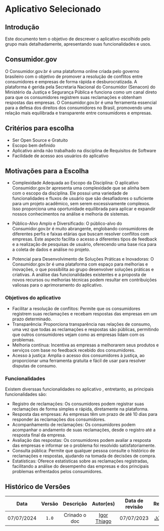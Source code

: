 # Aplicativo Selecionado

## Introdução

Este documento tem o objetivo de descrever o aplicativo escolhido pelo grupo mais detalhadamente, apresentando suas funcionalidades e usos.

## Consumidor.gov


O Consumidor.gov.br é uma plataforma online criada pelo governo brasileiro com o objetivo de promover a resolução de conflitos entre consumidores e empresas de forma rápida e desburocratizada. A plataforma é gerida pela Secretaria Nacional do Consumidor (Senacon) do Ministério da Justiça e Segurança Pública e funciona como um canal direto para que os consumidores registrem suas reclamações e obtenham respostas das empresas. O Consumidor.gov.br é uma ferramenta essencial para a defesa dos direitos dos consumidores no Brasil, promovendo uma relação mais equilibrada e transparente entre consumidores e empresas.

## Critérios para escolha

- Ser Open Source e Gratuito
- Escopo bem definido
- Aplicativo ainda não trabalhado na disciplina de Requisitos de Software
- Facilidade de acesso aos usuários do aplicativo

## Motivações para a Escolha

- Complexidade Adequada ao Escopo da Disciplina: O aplicativo Consumidor.gov.br apresenta uma complexidade que se alinha bem com o escopo da disciplina. Ele possui uma variedade de funcionalidades e fluxos de usuário que são desafiadores o suficiente para um projeto acadêmico, sem serem excessivamente complexos. Isso proporciona uma oportunidade equilibrada para aplicar e expandir nossos conhecimentos na análise e melhoria de sistemas.

- Público-Alvo Amplo e Diversificado: O público-alvo do Consumidor.gov.br é muito abrangente, englobando consumidores de diferentes perfis e faixas etárias que buscam resolver conflitos com empresas. Este aspecto facilita o acesso a diferentes tipos de feedback e a realização de pesquisas de usuário, oferecendo uma base rica para a coleta de dados e análise no projeto.

- Potencial para Desenvolvimento de Soluções Práticas e Inovadoras: O Consumidor.gov.br é uma plataforma com espaço para melhorias e inovações, o que possibilita ao grupo desenvolver soluções práticas e criativas. A análise das funcionalidades existentes e a proposta de novos recursos ou melhorias técnicas podem resultar em contribuições valiosas para o aprimoramento do aplicativo.

### Objetivos do aplicativo

- Facilitar a resolução de conflitos: Permite que os consumidores registrem suas reclamações e recebam respostas das empresas em um prazo determinado.
- Transparência: Proporciona transparência nas relações de consumo, uma vez que todas as reclamações e respostas são públicas, permitindo que outros consumidores vejam como as empresas lidam com os problemas.
- Melhoria contínua: Incentiva as empresas a melhorarem seus produtos e serviços com base no feedback recebido dos consumidores.
- Acesso à justiça: Amplia o acesso dos consumidores à justiça, ao proporcionar uma ferramenta gratuita e fácil de usar para resolver disputas de consumo.

### Funcionalidades

Existem diverssas funcionalidades no aplicativo , entretanto, as principais funcionalidades são:

- Registro de reclamações: Os consumidores podem registrar suas reclamações de forma simples e rápida, diretamente na plataforma.
- Resposta das empresas: As empresas têm um prazo de até 10 dias para responder às reclamações dos consumidores.
- Acompanhamento de reclamações: Os consumidores podem acompanhar o andamento de suas reclamações, desde o registro até a resposta final da empresa.
- Avaliação das respostas: Os consumidores podem avaliar a resposta das empresas e informar se o problema foi resolvido satisfatoriamente.
- Consulta pública: Permite que qualquer pessoa consulte o histórico de reclamações e respostas, ajudando na tomada de decisões de compra.
- Estatísticas: Oferece estatísticas sobre as reclamações registradas, facilitando a análise do desempenho das empresas e dos principais problemas enfrentados pelos consumidores.


## Histórico de Versões
| Data | Versão | Descrição | Autor(es) | Data de revisão | Revisor(es) |
| :-: | :-: | :-: | :-: | :-: | :-: |
| 07/07/2024 | `1.0` | Crinado o doc | [Igor Thiago](https://github.com/Alladin-51) | 07/07/2023 | [Júlio César](https://github.com/Julio1099) |
